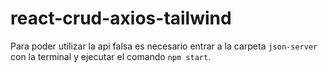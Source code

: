 # react-crud-axios-tailwind

Para poder utilizar la api falsa es necesario entrar a la carpeta `json-server` con la terminal y ejecutar el comando `npm start`. 